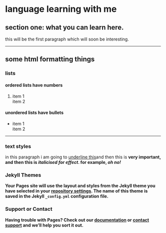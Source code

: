 <h1>language learning with me</h1>
<h2>section one: what you can learn here.</h2>
<p>this will be the first paragraph which will soon be interesting.</p>

<hr>
<h2>some html formatting things</h2>
<h3>lists</3>
<h4>ordered lists have numbers</h4>
<ol>
  <li>item 1</li>
  <l1>item 2</li>
</ol>

<h4>unordered lists have bullets</h4>
<ul>
  <li>item 1</li>
  <l1>item 2</li>
</ul>

<hr>

<h3>text styles</h3>
<p>in this paragraph i am going to <u>underline this</u>and then this is <strong>very important<strong>, and then this is <em>italicised for effect</em>. for example, <em>oh no!</em>   </p>



### Jekyll Themes

Your Pages site will use the layout and styles from the Jekyll theme you have selected in your [repository settings](https://github.com/annacomp/sml209/settings). The name of this theme is saved in the Jekyll `_config.yml` configuration file.

### Support or Contact

Having trouble with Pages? Check out our [documentation](https://help.github.com/categories/github-pages-basics/) or [contact support](https://github.com/contact) and we’ll help you sort it out.
